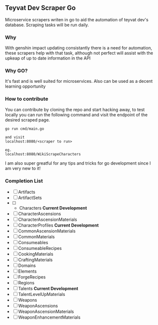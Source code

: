 ## Teyvat Dev Scraper Go

Microservice scrapers writen in go to aid the automation of teyvat dev's database. Scraping tasks will be run daily.

### Why

With genshin impact updating consistantly there is a need for automation, these scrapers help with that task, although not perfect will assist with the upkeap of up to date information in the API

### Why GO?

It's fast and is well suited for microservices. Also can be used as a decent learning opportunity

### How to contribute

You can contribute by cloning the repo and start hacking away, to test locally you can run the following command and visit the endpoint of the desired scraped page.

```
go run cmd/main.go

and visit
localhost:8080/<scraper to run>

eg. 
localhost:8080/WikiScrapeCharacters
```

I am also super greatful for any tips and tricks for go development since I am very new to it!

### Completion List

- [ ] Artifacts
- [ ] ArtifactSets
- [ ] - Characters **Current Development**
- [ ] CharacterAscensions
- [ ] CharacterAscensionMaterials
- [ ] CharacterProfiles **Current Development**
- [ ] CommonAscensionMaterials
- [ ] CommonMaterials
- [ ] Consumeables
- [ ] ConsumeableRecipes
- [ ] CookingMaterials
- [ ] CraftingMaterials
- [ ] Domains
- [ ] Elements
- [ ] ForgeRecipes
- [ ] Regions
- [ ] Talents **Current Development**
- [ ] TalentLevelUpMaterials
- [ ] Weapons
- [ ] WeaponAscensions
- [ ] WeaponAscensionMaterials
- [ ] WeaponEnhancementMaterials
